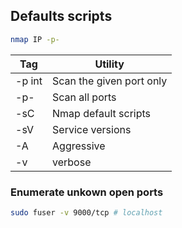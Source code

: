 ## Defaults scripts
```bash
nmap IP -p-
```

| Tag | Utility |
| ---- | ---- |
| -p int | Scan the given port only |
| -p- | Scan all ports |
| -sC | Nmap default scripts |
| -sV | Service versions |
| -A | Aggressive |
| -v | verbose |
### Enumerate unkown open ports 
```bash
sudo fuser -v 9000/tcp # localhost
```